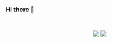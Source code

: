 ### Hi there 👋
<br>
<p align="center">
  <img src="https://github-readme-stats.vercel.app/api/top-langs/?username=Taaate&layout=compact&theme=default&langs_count=10" />
  <img src="https://github-readme-stats.vercel.app/api?username=Taaate&theme=default_icons=true" />
</p>

<!--
**Taaate/Taaate** is a ✨ _special_ ✨ repository because its `README.md` (this file) appears on your GitHub profile.

Here are some ideas to get you started:

- 🔭 I’m currently working on ...
- 🌱 I’m currently learning ...
- 👯 I’m looking to collaborate on ...
- 🤔 I’m looking for help with ...
- 💬 Ask me about ...
- 📫 How to reach me: ...
- 😄 Pronouns: ...
- ⚡ Fun fact: ...
-->
